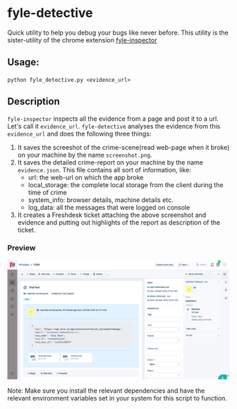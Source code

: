 # fyle-detective

Quick utility to help you debug your bugs like never before. This utility is the sister-utility of the chrome extension [fyle-inspector](https://github.com/viiicky/fyle-inspector)

## Usage:
`python fyle_detective.py <evidence_url>`


## Description
`fyle-inspector` inspects all the evidence from a page and post it to a url. Let's call it `evidence_url`.
`fyle-detective` analyses the evidence from this `evidence_url` and does the following three things:
1. It saves the screeshot of the crime-scene(read web-page when it broke) on your machine by the name `screenshot.png`.
2. It saves the detailed crime-report on your machine by the name `evidence.json`. This file contains all sort of information, like:
	- url: the web-url on which the app broke
	- local_storage: the complete local storage from the client during the time of crime
	- system_info: browser details, machine details etc.
	- log_data: all the messages that were logged on console
3. It creates a Freshdesk ticket attaching the above screenshot and evidence and putting out highlights of the report as description of the ticket.

### Preview
![Freshdesk Screenshot](/fd.png)

Note: Make sure you install the relevant dependencies and have the relevant environment variables set in your system for this script to function.
